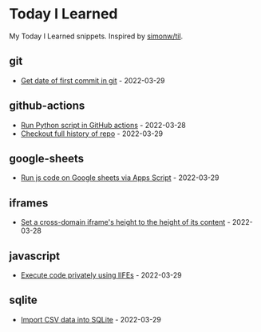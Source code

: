 # Today I Learned

My Today I Learned snippets. Inspired by [simonw/til](https://github.com/simonw/til).

<!-- entries: start -->

## git

- [Get date of first commit in git](git/get-date-of-first-commit.md) - 2022-03-29

## github-actions

- [Run Python script in GitHub actions](github-actions/run-python-script.md) - 2022-03-28
- [Checkout full history of repo](github-actions/checkout-full-history-of-repo.md) - 2022-03-29

## google-sheets

- [Run js code on Google sheets via Apps Script](google-sheets/run-js-via-app-scripts.md) - 2022-03-29

## iframes

- [Set a cross-domain iframe's height to the height of its content](iframes/set-iframe-height-to-the-height-of-its-content.md) - 2022-03-28

## javascript

- [Execute code privately using IIFEs](javascript/execute-code-privately-using-iifes.md) - 2022-03-29

## sqlite

- [Import CSV data into SQLite](sqlite/import-csv-data-into-sqlite.md) - 2022-03-29

